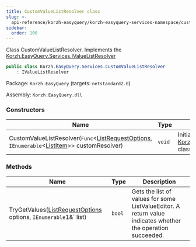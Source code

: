 ```yaml
---
title: CustomValueListResolver class
slug: >-
  api-reference/korzh-easyquery/korzh-easyquery-services-namespace/customvaluelistresolver-class
sidebar:
  order: 100
---
```


Class CustomValueListResolver.  Implements the [Korzh.EasyQuery.Services.IValueListResolver](/easyquery/docs/api-reference/korzh-easyquery/korzh-easyquery-services-namespace/ivaluelistresolver-interface)
```csharp
public class Korzh.EasyQuery.Services.CustomValueListResolver
    : IValueListResolver

```
Package: `Korzh.EasyQuery` (targets: `netstandard2.0`)

Assembly: `Korzh.EasyQuery.dll`

### Constructors

| Name | Type | Description | 
| --- | --- | --- | 
| CustomValueListResolver(`Func`&lt;[ListRequestOptions](/easyquery/docs/api-reference/korzh-easyquery/korzh-easyquery-services-namespace/listrequestoptions-class), `IEnumerable`&lt;[ListItem](/easyquery/docs/api-reference/korzh-easyquery/korzh-easyquery-services-namespace/listitem-class)&gt;&gt; customResolver) | `void` | Initializes a new instance of the [Korzh.EasyQuery.Services.CustomValueListResolver](/easyquery/docs/api-reference/korzh-easyquery/korzh-easyquery-services-namespace/customvaluelistresolver-class) class. | 


### Methods

| Name | Type | Description | 
| --- | --- | --- | 
| TryGetValues([ListRequestOptions](/easyquery/docs/api-reference/korzh-easyquery/korzh-easyquery-services-namespace/listrequestoptions-class) options, `IEnumerable`1&` list) | `bool` | Gets the list of values for some ListValueEditor.  A return value indicates whether the operation succeeded. |
